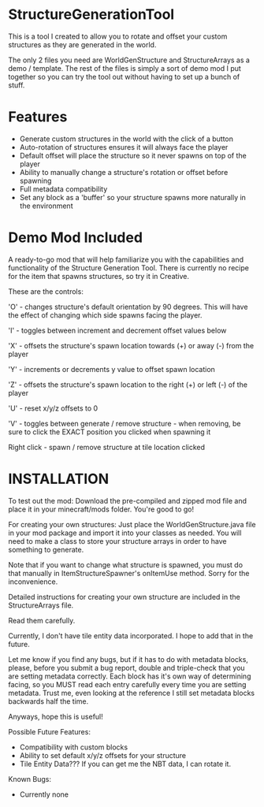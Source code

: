 StructureGenerationTool
=======================

This is a tool I created to allow you to rotate and offset your custom structures as they are generated in the world.

The only 2 files you need are WorldGenStructure and StructureArrays as a demo / template. The rest of the files is
simply a sort of demo mod I put together so you can try the tool out without having to set up a bunch of stuff.

Features
========
- Generate custom structures in the world with the click of a button
- Auto-rotation of structures ensures it will always face the player
- Default offset will place the structure so it never spawns on top of the player
- Ability to manually change a structure's rotation or offset before spawning
- Full metadata compatibility
- Set any block as a 'buffer' so your structure spawns more naturally in the environment

Demo Mod Included
=================
A ready-to-go mod that will help familiarize you with the capabilities and functionality of the Structure Generation
Tool. There is currently no recipe for the item that spawns structures, so try it in Creative.

These are the controls:

'O' - changes structure's default orientation by 90 degrees. This will have the effect of changing which side spawns facing the player.

'I' - toggles between increment and decrement offset values below

'X' - offsets the structure's spawn location towards (+) or away (-) from the player

'Y' - increments or decrements y value to offset spawn location

'Z' - offsets the structure's spawn location to the right (+) or left (-) of the player

'U' - reset x/y/z offsets to 0

'V' - toggles between generate / remove structure - when removing, be sure to click the EXACT position you clicked when spawning it

Right click - spawn / remove structure at tile location clicked

INSTALLATION
============
To test out the mod:
Download the pre-compiled and zipped mod file and place it in your minecraft/mods folder. You're good to go!

For creating your own structures:
Just place the WorldGenStructure.java file in your mod package and import it into your classes as needed. You will
need to make a class to store your structure arrays in order to have something to generate.

Note that if you want to change what structure is spawned, you must do that manually in ItemStructureSpawner's
onItemUse method. Sorry for the inconvenience.

Detailed instructions for creating your own structure are included in the StructureArrays file.

Read them carefully.

Currently, I don't have tile entity data incorporated. I hope to add that in the future.

Let me know if you find any bugs, but if it has to do with metadata blocks, please, before you submit a bug report,
double and triple-check that you are setting metadata correctly. Each block has it's own way of determining facing,
so you MUST read each entry carefully every time you are setting metadata. Trust me, even looking at the reference
I still set metadata blocks backwards half the time.

Anyways, hope this is useful!

Possible Future Features:

- Compatibility with custom blocks
- Ability to set default x/y/z offsets for your structure
- Tile Entity Data??? If you can get me the NBT data, I can rotate it.

Known Bugs:

- Currently none
